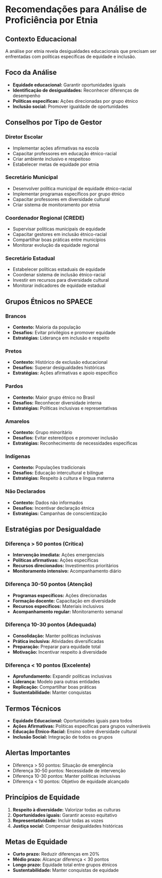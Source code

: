 # Recomendações para Análise de Proficiência por Etnia

## Contexto Educacional
A análise por etnia revela desigualdades educacionais que precisam ser enfrentadas com políticas específicas de equidade e inclusão.

## Foco da Análise
- **Equidade educacional:** Garantir oportunidades iguais
- **Identificação de desigualdades:** Reconhecer diferenças de desempenho
- **Políticas específicas:** Ações direcionadas por grupo étnico
- **Inclusão social:** Promover igualdade de oportunidades

## Conselhos por Tipo de Gestor

### Diretor Escolar
- Implementar ações afirmativas na escola
- Capacitar professores em educação étnico-racial
- Criar ambiente inclusivo e respeitoso
- Estabelecer metas de equidade por etnia

### Secretário Municipal
- Desenvolver política municipal de equidade étnico-racial
- Implementar programas específicos por grupo étnico
- Capacitar professores em diversidade cultural
- Criar sistema de monitoramento por etnia

### Coordenador Regional (CREDE)
- Supervisar políticas municipais de equidade
- Capacitar gestores em inclusão étnico-racial
- Compartilhar boas práticas entre municípios
- Monitorar evolução da equidade regional

### Secretário Estadual
- Estabelecer políticas estaduais de equidade
- Coordenar sistema de inclusão étnico-racial
- Investir em recursos para diversidade cultural
- Monitorar indicadores de equidade estadual

## Grupos Étnicos no SPAECE

### Brancos
- **Contexto:** Maioria da população
- **Desafios:** Evitar privilégios e promover equidade
- **Estratégias:** Liderança em inclusão e respeito

### Pretos
- **Contexto:** Histórico de exclusão educacional
- **Desafios:** Superar desigualdades históricas
- **Estratégias:** Ações afirmativas e apoio específico

### Pardos
- **Contexto:** Maior grupo étnico no Brasil
- **Desafios:** Reconhecer diversidade interna
- **Estratégias:** Políticas inclusivas e representativas

### Amarelos
- **Contexto:** Grupo minoritário
- **Desafios:** Evitar estereótipos e promover inclusão
- **Estratégias:** Reconhecimento de necessidades específicas

### Indígenas
- **Contexto:** Populações tradicionais
- **Desafios:** Educação intercultural e bilíngue
- **Estratégias:** Respeito à cultura e língua materna

### Não Declarados
- **Contexto:** Dados não informados
- **Desafios:** Incentivar declaração étnica
- **Estratégias:** Campanhas de conscientização

## Estratégias por Desigualdade

### Diferença > 50 pontos (Crítica)
- **Intervenção imediata:** Ações emergenciais
- **Políticas afirmativas:** Ações específicas
- **Recursos direcionados:** Investimentos prioritários
- **Monitoramento intensivo:** Acompanhamento diário

### Diferença 30-50 pontos (Atenção)
- **Programas específicos:** Ações direcionadas
- **Formação docente:** Capacitação em diversidade
- **Recursos específicos:** Materiais inclusivos
- **Acompanhamento regular:** Monitoramento semanal

### Diferença 10-30 pontos (Adequada)
- **Consolidação:** Manter políticas inclusivas
- **Prática inclusiva:** Atividades diversificadas
- **Preparação:** Preparar para equidade total
- **Motivação:** Incentivar respeito à diversidade

### Diferença < 10 pontos (Excelente)
- **Aprofundamento:** Expandir políticas inclusivas
- **Liderança:** Modelo para outras entidades
- **Replicação:** Compartilhar boas práticas
- **Sustentabilidade:** Manter conquistas

## Termos Técnicos
- **Equidade Educacional:** Oportunidades iguais para todos
- **Ações Afirmativas:** Políticas específicas para grupos vulneráveis
- **Educação Étnico-Racial:** Ensino sobre diversidade cultural
- **Inclusão Social:** Integração de todos os grupos

## Alertas Importantes
- Diferença > 50 pontos: Situação de emergência
- Diferença 30-50 pontos: Necessidade de intervenção
- Diferença 10-30 pontos: Manter políticas inclusivas
- Diferença < 10 pontos: Objetivo de equidade alcançado

## Princípios de Equidade
1. **Respeito à diversidade:** Valorizar todas as culturas
2. **Oportunidades iguais:** Garantir acesso equitativo
3. **Representatividade:** Incluir todas as vozes
4. **Justiça social:** Compensar desigualdades históricas

## Metas de Equidade
- **Curto prazo:** Reduzir diferenças em 20%
- **Médio prazo:** Alcançar diferença < 30 pontos
- **Longo prazo:** Equidade total entre grupos étnicos
- **Sustentabilidade:** Manter conquistas de equidade
